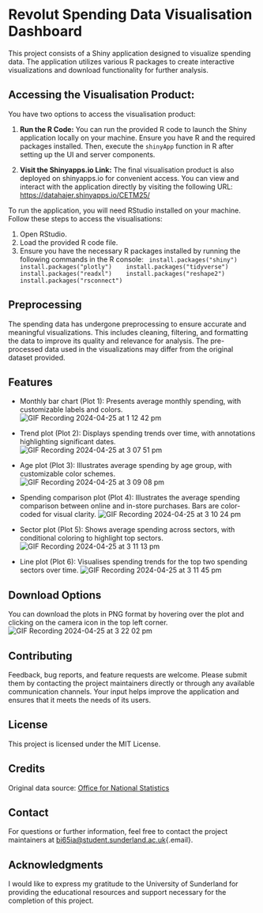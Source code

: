# Revolut Spending Data Visualisation Dashboard

This project consists of a Shiny application designed to visualize
spending data. The application utilizes various R packages to create
interactive visualizations and download functionality for further
analysis.

## Accessing the Visualisation Product:

You have two options to access the visualisation product: 

1. **Run the R Code:** 
You can run the provided R code to launch the Shiny application locally on your machine. Ensure you have R and the required packages installed. Then, execute the `shinyApp` function in R after setting up the UI and server components. 

2. **Visit the Shinyapps.io Link:** 
The final visualisation product is also deployed on shinyapps.io for convenient access. You can view and interact with the application directly by visiting the following URL:
<https://datahajer.shinyapps.io/CETM25/> 

To run the application, you will need RStudio installed on your machine. Follow these steps to access the visualisations: 
1. Open RStudio. 
2. Load the provided R code
file. 
3. Ensure you have the necessary R packages installed by running
the following commands in the R console:
` install.packages("shiny")    install.packages("plotly")    install.packages("tidyverse")    install.packages("readxl")    install.packages("reshape2")    install.packages("rsconnect")`

## Preprocessing

The spending data has undergone preprocessing to ensure accurate and
meaningful visualizations. This includes cleaning, filtering, and
formatting the data to improve its quality and relevance for analysis.
The pre-processed data used in the visualizations may differ from the
original dataset provided.

## Features


-   Monthly bar chart (Plot 1): Presents average monthly spending, with
    customizable labels and colors.
![GIF Recording 2024-04-25 at 1 12 42 pm](https://github.com/HajerAlru/Assignment/assets/168104134/0c2b8b27-bed8-4da5-add9-132337694e63)


-   Trend plot (Plot 2): Displays spending trends over time, with
    annotations highlighting significant dates.
![GIF Recording 2024-04-25 at 3 07 51 pm](https://github.com/HajerAlru/Assignment/assets/168104134/0b455aac-adf4-4545-a5e3-c90d36efe5d1)

    
-   Age plot (Plot 3): Illustrates average spending by age group, with
    customizable color schemes.
![GIF Recording 2024-04-25 at 3 09 08 pm](https://github.com/HajerAlru/Assignment/assets/168104134/ad0a39e2-7ad2-4e44-b7bd-ca671a9406f6)

-   Spending comparison plot (Plot 4): Illustrates the average spending
    comparison between online and in-store purchases. Bars are
    color-coded for visual clarity.
![GIF Recording 2024-04-25 at 3 10 24 pm](https://github.com/HajerAlru/Assignment/assets/168104134/5b8b299e-fdd3-4880-a0f1-3d063969adfa)

    
-   Sector plot (Plot 5): Shows average spending across sectors, with
    conditional coloring to highlight top sectors.
![GIF Recording 2024-04-25 at 3 11 13 pm](https://github.com/HajerAlru/Assignment/assets/168104134/1450142d-302a-4f54-b5f5-5691ac6b1f30)


-   Line plot (Plot 6): Visualises spending trends for the top two spending sectors
    over time.
![GIF Recording 2024-04-25 at 3 11 45 pm](https://github.com/HajerAlru/Assignment/assets/168104134/cd00efe7-4d45-467e-ba26-59756319bd3f)

## Download Options

You can download the plots in PNG format by hovering over the plot and
clicking on the camera icon in the top left corner.
![GIF Recording 2024-04-25 at 3 22 02 pm](https://github.com/HajerAlru/Assignment/assets/168104134/deae5ba0-e691-4b5f-a6d1-5ed64e000cdd)


## Contributing

Feedback, bug reports, and feature requests are welcome. Please submit
them by contacting the project maintainers directly or through any
available communication channels. Your input helps improve the
application and ensures that it meets the needs of its users.

## License

This project is licensed under the MIT License.

## Credits

Original data source: [Office for National
Statistics](https://www.ons.gov.uk/economy/economicoutputandproductivity/output/datasets/revolutspendingondebitcards)

## Contact

For questions or further information, feel free to contact the project
maintainers at
[bi65ia\@student.sunderland.ac.uk](mailto:bi65ia@student.sunderland.ac.uk){.email}.

## Acknowledgments

I would like to express my gratitude to the University of Sunderland for
providing the educational resources and support necessary for the
completion of this project.
